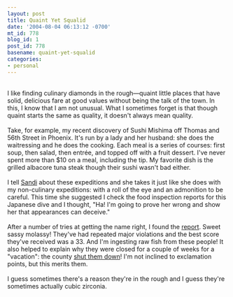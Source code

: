 ```yaml
---
layout: post
title: Quaint Yet Squalid
date: '2004-08-04 06:13:12 -0700'
mt_id: 778
blog_id: 1
post_id: 778
basename: quaint-yet-squalid
categories:
- personal
---
```

<br />I like finding culinary diamonds in the rough&#x2014;quaint little places that have solid, delicious fare at good values without being the talk of the town. In this, I know that I am not unusual. What I sometimes forget is that though quaint starts the same as quality, it doesn't always mean quality.<br /><br />Take, for example, my recent discovery of Sushi Mishima off Thomas and 56th Street in Phoenix. It's run by a lady and her husband: she does the waitressing and he does the cooking. Each meal is a series of courses: first soup, then salad, then entr&#xE9;e, and topped off with a fruit dessert. I've never spent more than $10 on a meal, including the tip. My favorite dish is the grilled albacore tuna steak though their sushi wasn't bad either.<br /><br />I tell <a href="/values/people/sandibrown.cfm">Sandi</a> about these expeditions and she takes it just like she does with my non-culinary expeditions: with a roll of the eye and an admonition to be careful. This time she suggested I check the food inspection reports for this Japanese dive and I thought, "Ha! I'm going to prove her wrong and show her that appearances can deceive."<br /><br />After a number of tries at getting the name right, I found the <a href="http://envquery.maricopa.gov/envscrp/pbisa70.dll/emsservr/uo_emsserver/f_perm_inspection_results?as_cat=4&amp;al_perm_id=51636">report</a>. Sweet sassy molassy! They've had repeated major violations and the best score they've received was a 33. And I'm ingesting raw fish from these people! It also helped to explain why they were closed for a couple of weeks for a "vacation": the county <a href="http://envquery.maricopa.gov/envscrp/pbisa70.dll/emsservr/uo_emsserver/f_insp_violations_results?al_insp_id=802931">shut them down</a>! I'm not inclined to exclamation points, but this merits them.<br /><br />I guess sometimes there's a reason they're in the rough and I guess they're sometimes actually cubic zirconia.<br /><br /><br />
